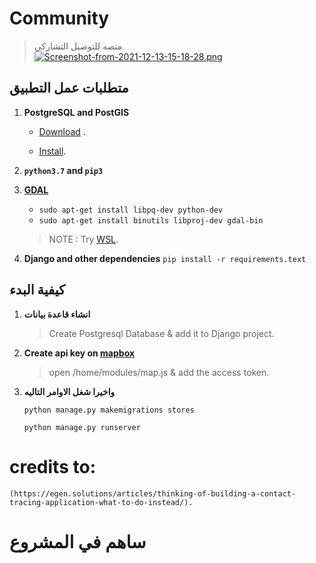 # Community
> منصه للتوصيل التشاركي  
[![Screenshot-from-2021-12-13-15-18-28.png](https://i.postimg.cc/PrVcrC9n/Screenshot-from-2021-12-13-15-18-28.png)](https://postimg.cc/MvRt9pz9)

## متطلبات عمل التطبيق

1. **PostgreSQL and PostGIS**
    - [Download](https://www.postgresql.org/download/) .

    - [Install](https://postgis.net/install/).

2. **`python3.7` and `pip3`**

3. **[GDAL](https://gdal.org/)**

    - `sudo apt-get install libpq-dev python-dev`
    - `sudo apt-get install binutils libproj-dev gdal-bin`

    >NOTE : Try [WSL](https://ubuntu.com/wsl).

4. **Django and other dependencies**
    `pip install -r requirements.text`

## كيفية البدء

1. **انشاء قاعدة بيانات**
    >Create Postgresql Database &
    >add it to Django project.

2. **Create api key on [mapbox](https://mapbox.com/)**
    >open /home/modules/map.js &
    >add the access token.

3. **واخيرا شغل الاوامر التاليه**

    `python manage.py makemigrations stores`

    `python manage.py runserver`




# credits to:
    (https://egen.solutions/articles/thinking-of-building-a-contact-tracing-application-what-to-do-instead/).


# ساهم في المشروع
    